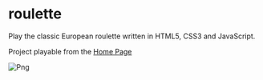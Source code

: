 # roulette
Play the classic European roulette written in HTML5, CSS3 and JavaScript.

Project playable from the [Home Page](https://danielecampione.github.io/)

![Png](https://i.ibb.co/d5vtNSF/Immagine-2024-08-14-235511.png)
